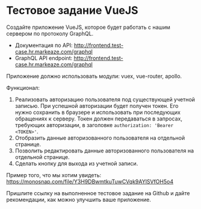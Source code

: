 # Тестовое задание VueJS

Создайте приложение VueJS, которое будет работать с нашим сервером по протоколу GraphQL.

* Документация по API: http://frontend.test-case.hr.markeaze.com/graphql
* GraphQL API endpoint: http://frontend.test-case.hr.markeaze.com/graphql

Приложение должно использовать модули: vuex, vue-router, apollo.

Функционал:
1. Реализовать авторизацию пользователя под существующей учетной записью. При успешной авторизации будет получен токен. Его нужно сохранить в браузере и использовать при последующих обращениях к серверу. Токен должен передаваться в запросах, требующих авторизации, в заголовке `authorization: 'Bearer <TOKEN>'`.
2. Отобразить данные авторизованного пользователя на отдельной странице.
3. Позволить редактировать данные авторизованного пользователя на отдельной странице.
4. Сделать кнопку для выхода из учетной записи.

Пример того, что мы хотим увидеть: https://monosnap.com/file/Y3H9DBwmtkuTuwCVqk9AYlSVfOH5o4

Пришлите ссылку на выполненное тестовое задание на Github и дайте рекомендации, как можно улучшить ваше приложение.


